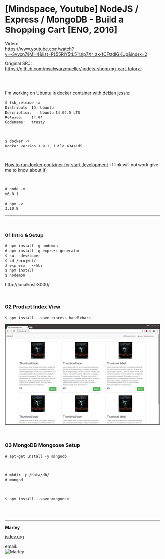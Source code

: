 # [Mindspace, Youtube] NodeJS / Express / MongoDB - Build a Shopping Cart [ENG, 2016]

Video:  
https://www.youtube.com/watch?v=-3vvxn78MH4&list=PL55RiY5tL51rajp7Xr_zk-fCFtzdlGKUp&index=2

Original SRC:  
https://github.com/mschwarzmueller/nodejs-shopping-cart-tutorial


<br/>
<br/>

I'm working on Ubuntu in docker container with debian jessie:

    $ lsb_release -a
    Distributor ID:	Ubuntu
    Description:	Ubuntu 14.04.5 LTS
    Release:	14.04
    Codename:	trusty


<br/>

    $ docker -v
    Docker version 1.9.1, build a34a1d5

<br/>


<a href="http://jsdev.org/env/docker/run-container/">How to run docker container for start development</a>
(If link will not work give me to know about it)

<br/>

    # node -v
    v6.8.1

    # npm -v
    3.10.8

<hr/>

<br/>

### 01 Intro & Setup

    # npm install -g nodemon
    # npm install -g express-generator
    $ su - developer
    $ cd /project/
    $ express . --hbs
    $ npm install
    $ nodemon

http://localhost:3000/


<br/>

### 02 Product Index View

    $ npm install --save express-handlebars


![Application](/img/video-02-pic-01.png?raw=true)


<br/>

### 03 MongoDB Mongoose Setup

    # apt-get install -y mongodb

<br/>

    # mkdir -p /data/db/
    # mongod

<br/>

    $ npm install --save mongoose

<br/>
<br/>

___

**Marley**

<a href="https://jsdev.org">jsdev.org</a>

email:  
![Marley](http://img.fotografii.org/a3333333mail.gif "Marley")
